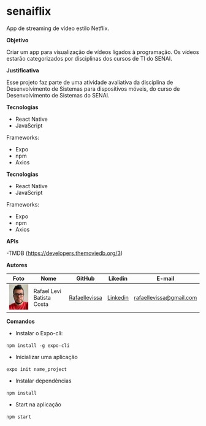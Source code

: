 # senaiflix
App de streaming de vídeo estilo Netflix.

**Objetivo**

Criar um app para visualização de vídeos ligados à programação. Os vídeos estarão categorizados por disciplinas dos cursos de TI do SENAI.

**Justificativa**

Esse projeto faz parte de uma atividade avaliativa da disciplina de Desenvolvimento de Sistemas para dispositivos móveis, do curso de Desenvolvimento de Sistemas do SENAI.

**Tecnologias**

- React Native
- JavaScript

Frameworks:

- Expo
- npm
- Axios

**Tecnologias**

- React Native
- JavaScript

Frameworks:

- Expo
- npm
- Axios

**APIs**

-TMDB (https://developers.themoviedb.org/3)

**Autores**

Foto | Nome | GitHub | Likedin | E-mail
---- | ---- | ------ | ------- | ------
<img src="doc/levi.jpeg" width="100px"> | Rafael Levi Batista Costa | [Rafaellevissa](https://github.com/rafaellevissa) | [Linkedin](https://www.linkedin.com/in/rafael-costa-8791b258/) | rafaellevissa@gmail.com

**Comandos**

* Instalar o Expo-cli:

`npm install -g expo-cli`

* Inicializar uma aplicação

`expo init name_project`

* Instalar dependências

`npm install`

* Start na aplicação

`npm start`